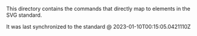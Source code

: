 This directory contains the commands that directly map to elements in the SVG standard.

It was last synchronized to the standard @ 2023-01-10T00:15:05.0421110Z

